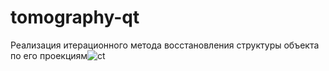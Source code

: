 # tomography-qt
Реализация итерационного метода восстановления структуры объекта по его проекциям![ct](https://github.com/damn6oodcoffee/tomography-qt/assets/154588284/993878bc-3a89-4cd5-8ea1-8987a145f740)
